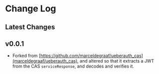 # Change Log

## Latest Changes

## v0.0.1
  - Forked from [https://github.com/marceldegraaf/ueberauth_cas](marceldegraaf/ueberauth_cas), and altered so that it extracts a JWT from the CAS `serviceResponse`, and decodes and verifies it.
